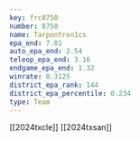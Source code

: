 ```yaml
---
key: frc8750
number: 8750
name: Tarpontron1cs
epa_end: 7.01
auto_epa_end: 2.54
teleop_epa_end: 3.16
endgame_epa_end: 1.32
winrate: 0.3125
district_epa_rank: 144
district_epa_percentile: 0.234
type: Team
---
```

[[2024txcle]]
[[2024txsan]]
